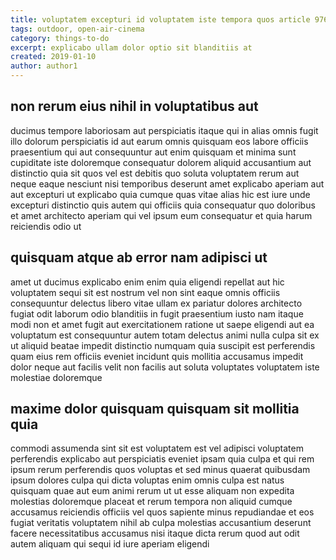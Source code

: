 ```yaml
---
title: voluptatem excepturi id voluptatem iste tempora quos article 9768
tags: outdoor, open-air-cinema
category: things-to-do
excerpt: explicabo ullam dolor optio sit blanditiis at
created: 2019-01-10
author: author1
---
```


## non rerum eius nihil in voluptatibus aut

ducimus tempore laboriosam aut perspiciatis itaque qui in alias omnis fugit illo dolorum perspiciatis id aut earum omnis quisquam eos labore officiis praesentium qui aut consequuntur aut enim quisquam et minima sunt cupiditate iste doloremque consequatur dolorem aliquid accusantium aut distinctio quia sit quos vel est debitis quo soluta voluptatem rerum aut neque eaque nesciunt nisi temporibus deserunt amet explicabo aperiam aut aut excepturi ut explicabo quia cumque quas vitae alias hic est iure unde excepturi distinctio quis autem qui officiis quia consequatur quo doloribus et amet architecto aperiam qui vel ipsum eum consequatur et quia harum reiciendis odio ut

## quisquam atque ab error nam adipisci ut

amet ut ducimus explicabo enim enim quia eligendi repellat aut hic voluptatem sequi sit est nostrum vel non sint eaque omnis officiis consequuntur delectus libero vitae ullam ex pariatur dolores architecto fugiat odit laborum odio blanditiis in fugit praesentium iusto nam itaque modi non et amet fugit aut exercitationem ratione ut saepe eligendi aut ea voluptatum est consequuntur autem totam delectus animi nulla culpa sit ex ut aliquid beatae impedit distinctio numquam quia suscipit est perferendis quam eius rem officiis eveniet incidunt quis mollitia accusamus impedit dolor neque aut facilis velit non facilis aut soluta voluptates voluptatem iste molestiae doloremque

## maxime dolor quisquam quisquam sit mollitia quia

commodi assumenda sint sit est voluptatem est vel adipisci voluptatem perferendis explicabo aut perspiciatis eveniet ipsam quia culpa et qui rem ipsum rerum perferendis quos voluptas et sed minus quaerat quibusdam ipsum dolores culpa qui dicta voluptas enim omnis culpa est natus quisquam quae aut eum animi rerum ut ut esse aliquam non expedita molestias doloremque placeat et rerum tempora non aliquid cumque accusamus reiciendis officiis vel quos sapiente minus repudiandae et eos fugiat veritatis voluptatem nihil ab culpa molestias accusantium deserunt facere necessitatibus accusamus nisi itaque dicta rerum quod aut odit autem aliquam qui sequi id iure aperiam eligendi
